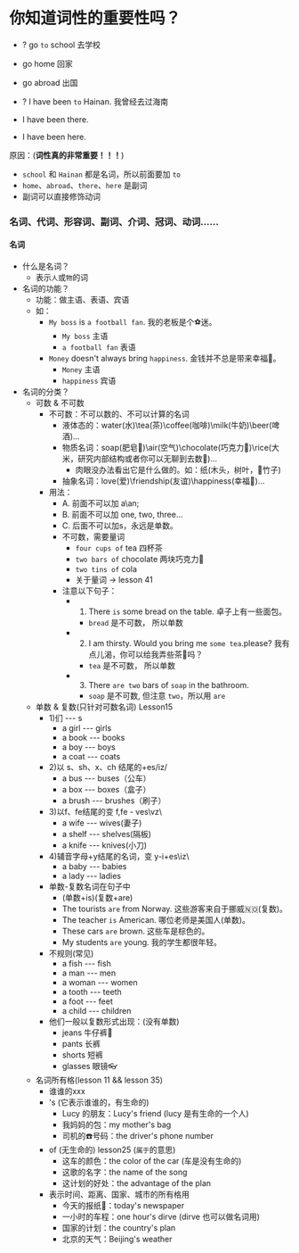 # 你知道词性的重要性吗？

* ? go `to` school 去学校
*   go home 回家
*   go abroad 出国

* ? I have been `to` Hainan. 我曾经去过海南
*   I have been there.
*   I have been here.

原因：(**词性真的非常重要！！！**)
* `school` 和 `Hainan` 都是名词，所以前面要加 `to`
* `home`、`abroad`、`there`、`here` 是副词
* 副词可以直接修饰动词

### 名词、代词、形容词、副词、介词、冠词、动词……

#### 名词

* 什么是名词？
  - 表示`人`或`物`的词
* 名词的功能？
  - 功能：做主语、表语、宾语
  - 如：
    - `My boss` is `a football fan`. 我的老板是个⚽️迷。
      * `My boss` 主语
      * `a football fan` 表语
    - `Money` doesn't always bring `happiness`. 金钱并不总是带来幸福🥰。
      * `Money` 主语
      * `happiness` 宾语
* 名词的分类？
  * 可数 & 不可数
    * 不可数：不可以数的、不可以计算的名词
      - 液体态的：water(水)\tea(茶)\coffee(咖啡)\milk(牛奶)\beer(啤酒)...
      - 物质名词：soap(肥皂🧼)\air(空气)\chocolate(巧克力🍫)\rice(大米，研究内部结构或者你可以无聊到去数🤣)...
        * 肉眼没办法看出它是什么做的。如：纸(木头，树叶，🎋竹子)
      - 抽象名词：love(爱)\friendship(友谊)\happiness(幸福🥰)...
    * 用法：
      - A. 前面不可以加 a\an;
      - B. 前面不可以加 one, two, three...
      - C. 后面不可以加s，永远是单数。
      - 不可数，需要量词
        * `four cups of` tea 四杯茶
        * `two bars of` chocolate 两块巧克力🍫
        * `two tins of` cola
        * 关于量词 -> lesson 41
      - 注意以下句子：
        * 1. There `is` some bread on the table. 卓子上有一些面包。
          - `bread` 是不可数， 所以单数
        * 2. I am thirsty. Would you bring me `some tea`.please? 我有点儿渴，你可以给我弄些茶🍵吗？
          - `tea` 是不可数， 所以单数
        * 3. There `are two` bars of `soap` in the bathroom.
          - `soap` 是不可数, 但注意 `two`，所以用 `are`
  * 单数 & 复数(只针对可数名词) Lesson15
    * 1)们 --- s
      * a girl --- girls
      * a book --- books
      * a boy --- boys
      * a coat --- coats
    * 2)以 s、sh、x、ch 结尾的+es/iz/
      * a bus --- buses（公车）
      * a box --- boxes（盒子）
      * a brush --- brushes（刷子）
    * 3)以f、fe结尾的变 f,fe - ves\vz\
      * a wife --- wives(妻子)
      * a shelf --- shelves(隔板)
      * a knife --- knives(小刀)
    * 4)辅音字母+y结尾的名词，变 y-i+es\iz\
      * a baby --- babies
      * a lady --- ladies
    * 单数-复数名词在句子中
      * (单数+is)\(复数+are)
      * The tourists `are` from Norway. 这些游客来自于挪威🇳🇴(复数)。
      * The teacher `is` American. 哪位老师是美国人(单数)。
      * These cars `are` brown. 这些车是棕色的。
      * My students `are` young. 我的学生都很年轻。
    * 不规则(常见)
      * a fish --- fish
      * a man --- men
      * a woman --- women
      * a tooth --- teeth
      * a foot --- feet
      * a child --- children
    * 他们一般以复数形式出现：(没有单数)
      * jeans 牛仔裤👖
      * pants 长裤
      * shorts 短裤
      * glasses 眼镜👓
  * 名词所有格(lesson 11 && lesson 35)
    * 谁谁的xxx
    * 's (它表示谁谁的，有生命的)
      - Lucy 的朋友：Lucy's friend (lucy 是有生命的一个人)
      - 我妈妈的包：my mother's bag
      - 司机的☎️号码：the driver's phone number
    * of (无生命的) lesson25 (`属于`的意思)
      - 这车的颜色：the color of the car (车是没有生命的)
      - 这歌的名字：the name of the song
      - 这计划的好处：the advantage of the plan
    * 表示时间、距离、国家、城市的所有格用
      - 今天的报纸📰：today's newspaper
      - 一小时的车程：one hour's dirve (dirve 也可以做名词用)
      - 国家的计划：the country's plan
      - 北京的天气：Beijing's weather